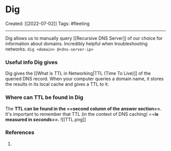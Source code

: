 

# Dig
Created:  [[2022-07-02]]
Tags: #fleeting 

---
Dig allows us to manually query [[Recursive DNS Server]] of our choice for information about domains. Incredibly helpful when troubleshooting networks.
`dig <domain> @<dns-server-ip>`

### Useful info Dig gives
Dig gives the [[What is TTL in Networking|TTL (Time To Live)]] of the queried DNS record. When your computer queries a domain name, it stores the results in its local cache and gives a TTL to it. 

### Where can TTL be found in Dig
The **TTL can be found in the ==second column of the answer section==**. It's important to remember that TTL (in the context of DNS caching) ==**is measured in _seconds==_.**
![[TTL.png]]




### References
1. 